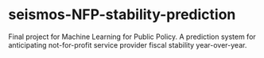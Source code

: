 # seismos-NFP-stability-prediction
Final project for Machine Learning for Public Policy. A prediction system for anticipating not-for-profit service provider fiscal stability year-over-year.
